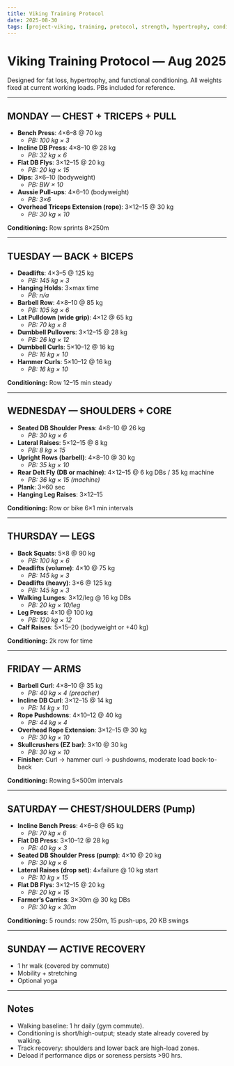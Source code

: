 ```yaml
---
title: Viking Training Protocol
date: 2025-08-30
tags: [project-viking, training, protocol, strength, hypertrophy, conditioning]
---
```


# **Viking Training Protocol — Aug 2025**

Designed for fat loss, hypertrophy, and functional conditioning. All weights fixed at current working loads. PBs included for reference.

---

## **MONDAY — CHEST + TRICEPS + PULL**
- **Bench Press**: 4×6–8 @ 70 kg  
  - *PB: 100 kg × 3*  
- **Incline DB Press**: 4×8–10 @ 28 kg  
  - *PB: 32 kg × 6*  
- **Flat DB Flys**: 3×12–15 @ 20 kg  
  - *PB: 20 kg × 15*  
- **Dips**: 3×6–10 (bodyweight)  
  - *PB: BW × 10*  
- **Aussie Pull-ups**: 4×6–10 (bodyweight)  
  - *PB: 3×6*  
- **Overhead Triceps Extension (rope)**: 3×12–15 @ 30 kg  
  - *PB: 30 kg × 10*  

**Conditioning:** Row sprints 8×250m  

---

## **TUESDAY — BACK + BICEPS**
- **Deadlifts**: 4×3–5 @ 125 kg  
  - *PB: 145 kg × 3*  
- **Hanging Holds**: 3×max time  
  - *PB: n/a*  
- **Barbell Row**: 4×8–10 @ 85 kg  
  - *PB: 105 kg × 6*  
- **Lat Pulldown (wide grip)**: 4×12 @ 65 kg  
  - *PB: 70 kg × 8*  
- **Dumbbell Pullovers**: 3×12–15 @ 28 kg  
  - *PB: 26 kg × 12*  
- **Dumbbell Curls**: 5×10–12 @ 16 kg  
  - *PB: 16 kg × 10*  
- **Hammer Curls**: 5×10–12 @ 16 kg  
  - *PB: 16 kg × 10*  

**Conditioning:** Row 12–15 min steady  

---

## **WEDNESDAY — SHOULDERS + CORE**
- **Seated DB Shoulder Press**: 4×8–10 @ 26 kg  
  - *PB: 30 kg × 6*  
- **Lateral Raises**: 5×12–15 @ 8 kg  
  - *PB: 8 kg × 15*  
- **Upright Rows (barbell)**: 4×8–10 @ 30 kg  
  - *PB: 35 kg × 10*  
- **Rear Delt Fly (DB or machine)**: 4×12–15 @ 6 kg DBs / 35 kg machine  
  - *PB: 36 kg × 15 (machine)*  
- **Plank**: 3×60 sec  
- **Hanging Leg Raises**: 3×12–15  

**Conditioning:** Row or bike 6×1 min intervals  

---

## **THURSDAY — LEGS**
- **Back Squats**: 5×8 @ 90 kg  
  - *PB: 100 kg × 6*  
- **Deadlifts (volume)**: 4×10 @ 75 kg  
  - *PB: 145 kg × 3*  
- **Deadlifts (heavy)**: 3×6 @ 125 kg  
  - *PB: 145 kg × 3*  
- **Walking Lunges**: 3×12/leg @ 16 kg DBs  
  - *PB: 20 kg × 10/leg*  
- **Leg Press**: 4×10 @ 100 kg  
  - *PB: 120 kg × 12*  
- **Calf Raises**: 5×15–20 (bodyweight or +40 kg)  

**Conditioning:** 2k row for time  

---

## **FRIDAY — ARMS**
- **Barbell Curl**: 4×8–10 @ 35 kg  
  - *PB: 40 kg × 4 (preacher)*  
- **Incline DB Curl**: 3×12–15 @ 14 kg  
  - *PB: 14 kg × 10*  
- **Rope Pushdowns**: 4×10–12 @ 40 kg  
  - *PB: 44 kg × 4*  
- **Overhead Rope Extension**: 3×12–15 @ 30 kg  
  - *PB: 30 kg × 10*  
- **Skullcrushers (EZ bar)**: 3×10 @ 30 kg  
  - *PB: 30 kg × 10*  
- **Finisher:** Curl → hammer curl → pushdowns, moderate load back-to-back  

**Conditioning:** Rowing 5×500m intervals  

---

## **SATURDAY — CHEST/SHOULDERS (Pump)**
- **Incline Bench Press**: 4×6–8 @ 65 kg  
  - *PB: 70 kg × 6*  
- **Flat DB Press**: 3×10–12 @ 28 kg  
  - *PB: 40 kg × 3*  
- **Seated DB Shoulder Press (pump)**: 4×10 @ 20 kg  
  - *PB: 30 kg × 6*  
- **Lateral Raises (drop set)**: 4×failure @ 10 kg start  
  - *PB: 10 kg × 15*  
- **Flat DB Flys**: 3×12–15 @ 20 kg  
  - *PB: 20 kg × 15*  
- **Farmer’s Carries**: 3×30m @ 30 kg DBs  
  - *PB: 30 kg × 30m*  

**Conditioning:** 5 rounds: row 250m, 15 push-ups, 20 KB swings  

---

## **SUNDAY — ACTIVE RECOVERY**
- 1 hr walk (covered by commute)  
- Mobility + stretching  
- Optional yoga  

---

## **Notes**
- Walking baseline: 1 hr daily (gym commute).  
- Conditioning is short/high-output; steady state already covered by walking.  
- Track recovery: shoulders and lower back are high-load zones.  
- Deload if performance dips or soreness persists >90 hrs.  

